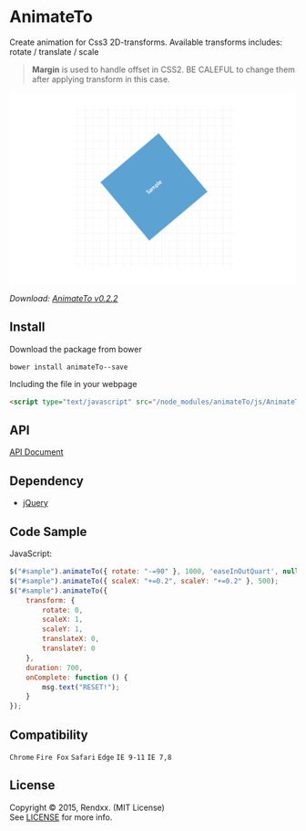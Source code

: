 # AnimateTo
Create animation for Css3 2D-transforms.
Available transforms includes: rotate / translate / scale
   
>**Margin**  is used to handle offset in CSS2. BE CALEFUL to change them after applying transform in this case.

![preview](https://raw.githubusercontent.com/Rendxx/AnimateTo/master/preview.png "Preview")
 
*Download: [AnimateTo v0.2.2](https://github.com/Rendxx/AnimateTo/releases/tag/0.2.2 "Download")*

## Install
Download the package from bower
```
bower install animateTo--save
```

Including the file in your webpage
```HTML
<script type="text/javascript" src="/node_modules/animateTo/js/AnimateTo.js"></script>
```

## API
[API Document](https://github.com/Rendxx/AnimateTo/blob/master/API%20Document.md)

## Dependency
- [jQuery][]

## Code Sample
JavaScript:
```javascript
$("#sample").animateTo({ rotate: "-=90" }, 1000, 'easeInOutQuart', null); 
$("#sample").animateTo({ scaleX: "+=0.2", scaleY: "+=0.2" }, 500);
$("#sample").animateTo({
    transform: {
        rotate: 0,
        scaleX: 1,
        scaleY: 1,
        translateX: 0,
        translateY: 0
    },
    duration: 700,
    onComplete: function () {
        msg.text("RESET!");
    }
});
```

## Compatibility
```Chrome``` ```Fire Fox``` ```Safari``` ```Edge``` ```IE 9-11``` ```IE 7,8```

## License
Copyright &copy; 2015, Rendxx. (MIT License)  
See [LICENSE][] for more info.

[jQuery]: https://jquery.com/ "jQuery Home Page"
[LICENSE]: https://github.com/Rendxx/AnimateTo/blob/master/LICENSE